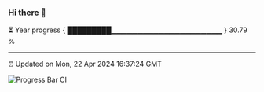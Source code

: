 ### Hi there 👋

⏳ Year progress { █████████▁▁▁▁▁▁▁▁▁▁▁▁▁▁▁▁▁▁▁▁▁ } 30.79 %

---

⏰ Updated on Mon, 22 Apr 2024 16:37:24 GMT

![Progress Bar CI](https://github.com/IshwaranRudhara/GIT-ACTION/workflows/Progress%20Bar%20CI/badge.svg)
